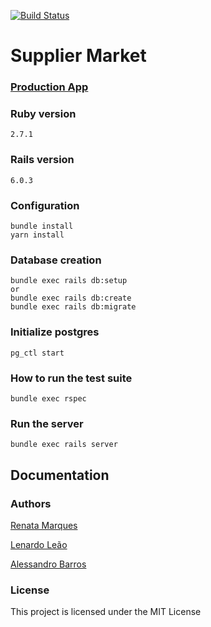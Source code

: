 [![Build Status](https://circleci.com/gh/renatamarques97/suplier_market.svg?style=svg)](https://app.circleci.com/pipelines/github/renatamarques97/suplier_market)

# Supplier Market

### [Production App]()

### Ruby version
```
2.7.1
```

### Rails version
```
6.0.3
```

### Configuration
```shell
bundle install
yarn install
```

### Database creation
```shell
bundle exec rails db:setup
or
bundle exec rails db:create
bundle exec rails db:migrate
```

### Initialize postgres
```shell
pg_ctl start
```

### How to run the test suite
```shell
bundle exec rspec
```

### Run the server
```shell
bundle exec rails server
```

## Documentation

### Authors

[Renata Marques](https://www.linkedin.com/in/renata-marques-b27877119/)

[Lenardo Leão](https://www.linkedin.com/in/leonardo-ar%C3%AAa-le%C3%A3o-s%C3%A1-hollanda-de-gusm%C3%A3o-136402171/)

[Alessandro Barros](https://www.linkedin.com/in/alessandro-barros-4075a112b/)

### License

This project is licensed under the MIT License
